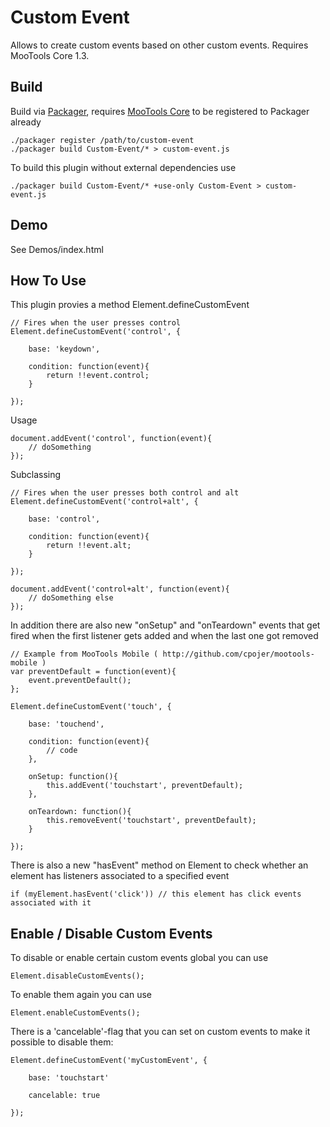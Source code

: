 Custom Event
============

Allows to create custom events based on other custom events. Requires MooTools Core 1.3.

Build
-----

Build via [Packager](http://github.com/kamicane/packager), requires [MooTools Core](http://github.com/mootools/mootools-core) to be registered to Packager already

	./packager register /path/to/custom-event
	./packager build Custom-Event/* > custom-event.js

To build this plugin without external dependencies use

	./packager build Custom-Event/* +use-only Custom-Event > custom-event.js

Demo
----

See Demos/index.html

How To Use
----------

This plugin provies a method Element.defineCustomEvent

	// Fires when the user presses control
	Element.defineCustomEvent('control', {

		base: 'keydown',

		condition: function(event){
			return !!event.control;
		}

	});

Usage

	document.addEvent('control', function(event){
		// doSomething
	});

Subclassing

	// Fires when the user presses both control and alt
	Element.defineCustomEvent('control+alt', {

		base: 'control',

		condition: function(event){
			return !!event.alt;
		}

	});

	document.addEvent('control+alt', function(event){
		// doSomething else
	});

In addition there are also new "onSetup" and "onTeardown" events that get fired when the first listener gets added and when the last one got removed

	// Example from MooTools Mobile ( http://github.com/cpojer/mootools-mobile )
	var preventDefault = function(event){
		event.preventDefault();
	};

	Element.defineCustomEvent('touch', {

		base: 'touchend',

		condition: function(event){
			// code
		},

		onSetup: function(){
			this.addEvent('touchstart', preventDefault);
		},

		onTeardown: function(){
			this.removeEvent('touchstart', preventDefault);
		}

	});

There is also a new "hasEvent" method on Element to check whether an element has listeners associated to a specified event

	if (myElement.hasEvent('click')) // this element has click events associated with it

Enable / Disable Custom Events
------------------------------

To disable or enable certain custom events global you can use

	Element.disableCustomEvents();

To enable them again you can use

	Element.enableCustomEvents();

There is a 'cancelable'-flag that you can set on custom events to make it possible to disable them:

	Element.defineCustomEvent('myCustomEvent', {

		base: 'touchstart'

		cancelable: true

	});
